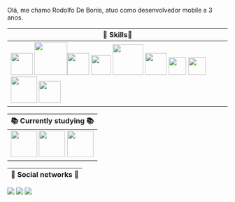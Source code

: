 Olá, me chamo Rodolfo De Bonis, atuo como desenvolvedor mobile a 3 anos.



| 🚀  Skills🚀     |
|------------|
<img src="https://pbs.twimg.com/profile_images/1148952014036054016/xxv7lLvp_400x400.jpg" width="50"> <img src="https://www.itexto.com.br/devkico/wp-content/uploads/2016/04/angular-js_600x400.png" width="75"><img src="https://pbs.twimg.com/profile_images/1187814172307800064/MhnwJbxw_400x400.jpg" width="50"> <img src="https://www.codeplusinfo.com/wp-content/uploads/2020/02/react-native-logo-e1581157043920.png" width="45"> <img src="https://www.maistecnologia.com/wp-content/uploads/2012/06/android-log.jpg" width="70"> <img src="https://d2eip9sf3oo6c2.cloudfront.net/tags/images/000/000/256/full/nodejslogo.png" width="50"> <img src="https://i.pinimg.com/originals/12/5c/e0/125ce0baff3271761ca61843eccf7985.jpg" width="40"> <img src="https://appmasters.io/static/typescript-logo-26cc95f255ccb936d154b43614f61602.png" width="40"> <img src="https://blog.4linux.com.br/wp-content/uploads/2018/02/Curso-PHP-Completo-do-B%C3%A1sico-ao-Avan%C3%A7ado.png" width="60"> <img src="https://bognarjunior.files.wordpress.com/2018/01/1crcyaithv7aiqh1z93v99q.png?w=256" width="50">|

| 📚 Currently studying 📚      |
|------------|
<img src="https://i2.wp.com/blog.hariken.co/wp-content/uploads/2019/03/react-logo.png?ssl=1" width="60"> <img src="https://upload.wikimedia.org/wikipedia/commons/thumb/b/b2/Bootstrap_logo.svg/480px-Bootstrap_logo.svg.png" width="60"> <img src="https://cergntnu.files.wordpress.com/2016/10/web-ios-logo.jpg" width="60">|

| 📨 Social networks 📨       |
|------------|
<p align="left">
<a href="mailto:dev@rodolfodebonis.com.br" alt="Gmail">
<img src="https://img.shields.io/badge/-dev@rodolfodebonis.com.br-e34c41?style=flat-square&labelColor=e34c41&logo=gmail&logoColor=white&link=dev@rodolfodebonis.com.br" /></a>
  
<a href="https://www.linkedin.com/in/rodolfo-de-bonis/" alt="Linkedin">
<img src="https://img.shields.io/badge/-Rodolfo%20De%20Bonis-blue?style=flat-square&logo=Linkedin&logoColor=white&link=https://www.linkedin.com/in/rodolfo-de-bonis/" /></a>

<a href="https://twitter.com/RodolfoBonis" alt="Twitter">
<img src="https://img.shields.io/badge/-@RodolfoBonis-1ca0f1?style=flat-square&labelColor=1ca0f1&logo=twitter&logoColor=white&link=https://twitter.com/RodolfoBonis" /></a>
 </p>


<!--
**RodolfoBonis/RodolfoBonis** is a ✨ _special_ ✨ repository because its `README.md` (this file) appears on your GitHub profile.

Here are some ideas to get you started:

- 🔭 I’m currently working on ...
- 🌱 I’m currently learning ...
- 👯 I’m looking to collaborate on ...
- 🤔 I’m looking for help with ...
- 💬 Ask me about ...
- 📫 How to reach me: ...
- 😄 Pronouns: ...
- ⚡ Fun fact: ...
-->
